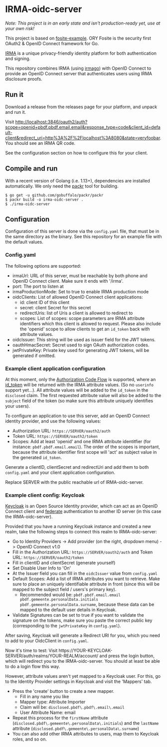 # IRMA-oidc-server

*Note: This project is in an early state and isn't production-ready yet, use at your own risk!*

This project is based on [fosite-example](https://github.com/ory/fosite-example). ORY Fosite is the security first OAuth2 & OpenID Connect framework for Go. 

[IRMA](https://privacybydesign.foundation/irma-en/) is a unique privacy-friendly identity platform for both authentication and signing. 

This repository combines IRMA (using [irmago](https://github.com/privacybydesign/irmago)) with OpenID Connect to provide an OpenID Connect server that authenticates users using IRMA disclosure proofs.

## Run it

Download a release from the releases page for your platform, and unpack and run it.

Visit [http://localhost:3846/oauth2/auth?scope=openid+pbdf.pbdf.email.email&response_type=code&client_id=default-client&redirect_uri=http%3A%2F%2Flocalhost%3A8080&state=veryfoobar](http://localhost:3846/oauth2/auth?scope=openid+pbdf.pbdf.email.email&response_type=code&client_id=default-client&redirect_uri=http%3A%2F%2Flocalhost%3A8080&state=veryfoobar). You should see an IRMA QR code.

See the configuration section on how to configure this for your client.

## Compile and run

With a recent version of Golang (i.e. 1.13+), dependencies are installed automatically. We only need the [packr](https://github.com/gobuffalo/packr) tool for building.

```
$ go get -u github.com/gobuffalo/packr/packr
$ packr build -o irma-oidc-server .
$ ./irma-oidc-server
```

## Configuration

Configuration of this server is done via the `config.yaml` file, that must be in the same directory as the binary. See this repository for an example file with the default values.

### Config.yaml

The following options are supported:

- irmaUrl: URL of this server, must be reachable by both phone and OpenID Connect client. Make sure it ends with '/irma'.
- port: The port to listen at
- irmaProductionMode: Set to true to enable IRMA production mode
- oidcClients: List of allowed OpenID Connect client applications:
    - id: client ID of this client
    - secret: client Secret for this secret
    - redirectUris: list of Uris a client is allowed to redirect to 
    - scopes: List of scopes: scope parameters are IRMA attribute identifiers which this client is allowed to request. Please also include the 'openid' scope to allow clients to get an `id_token` back with attribute values.
- oidcIssuer: This string will be used as issuer field for the JWT tokens.
- oauthHmacSecret: Secret used to sign OAuth authorization codes.
- jwtPrivateKey: Private key used for generating JWT tokens, will be generated if omitted.

### Example client application configuration

At this moment, only the [Authorization Code Flow](https://openid.net/specs/openid-connect-core-1_0.html#CodeFlowAuth) is supported, where an [id_token](https://openid.net/specs/openid-connect-core-1_0.html#CodeIDToken) will be returned with the IRMA attribute values. (So no `userinfo` support yet...). All attribute values will be added to the `id_token` in the `disclosed` claim. The first requested attribute value will also be added to the `subject` field of the token (so make sure this attribute uniquely identifies your users).

To configure an application to use this server, add an OpenID Connect identity provider, and use the following values:
- Authorization URL: `https://SERVER/oauth2/auth`
- Token URL: `https://SERVER/oauth2/token`
- Scopes: Add at least 'openid' and one IRMA attribute identitfier (for instance: `pbdf.pbdf.email.email`). The order of the scopes is important, because the attribute identifier first scope will 'act' as subject value in the generated `id_token`.

Generate a clientID, clientSecret and redirectUri and add them to both `config.yaml` and your client application configuration.

Replace SERVER with the public reachable url of IRMA-oidc-server.

### Example client config: Keycloak

[Keycloak](https://www.keycloak.org/) is an Open Source Identity provider, which can act as an OpenID Connect client and [federate](https://www.keycloak.org/docs/latest/server_admin/index.html#_identity_broker) authentication to another ID server (in this case the IRMA-oidc-server). 

Provided that you have a running Keycloak instance and created a new realm, take the following steps to connect this realm to IRMA-oidc-server:
- Go to Identity Providers -> Add provider (on the right, dropdown menu) -> OpenID Connect v1.0
- Fill in the Authorization URL: `https://SERVER/oauth2/auth` and Token URL: `https://SERVER/oauth2/token`
- Fill in clientID and clientSecret (generate yourself)
- Set Disable User Info to 'On'
- At the Issuer field you can fill in the `oidcIssuer` value from `config.yaml`
- Default Scopes: Add a list of IRMA attributes you want to retrieve. Make sure to place an uniquely identifiable attribute in front (since this will be mapped to the subject field / users's primary key).
    - Recommended would be: `pbdf.pbdf.email.email pbdf.gemeente.personalData.initials pbdf.gemeente.personalData.surname`, because these data can be mapped to the default user details in Keycloak.
- Validate Signatures can be set to true if you want to validate the signature on the tokens, make sure you paste the correct public key (corresponding to the `jwtPrivateKey` in `config.yaml`).

After saving, Keycloak will generate a Redirect URI for you, which you need to add to your OidcClient in `config.yaml`.

Now it's time to test: Visit https://YOUR-KEYCLOAK-SERVER/auth/realms/YOUR-REALM/account/ and press the login button, which will redirect you to the IRMA-oidc-server. You should at least be able to do a login flow this way.

However, attribute values aren't yet mapped to a Keycloak user. For this, go to the Identity Provider settings in Keycloak and visit the 'Mappers' tab. 
- Press the 'create' button to create a new mapper.
    - Fill in any name you like
    - Mapper type: Attribute Importer
    - Claim will be: `disclosed.pbdf\.pbdf\.email\.email`
    - User Attribute Name: email
- Repeat this process for the `firstName` attribute (`disclosed.pbdf\.gemeente\.personalData\.initials`) and the `lastName` attribute (`disclosed.pbdf\.gemeente\.personalData\.surname`)
- You can also add other IRMA attributes to users, map them to Keycloak roles, and so on.
